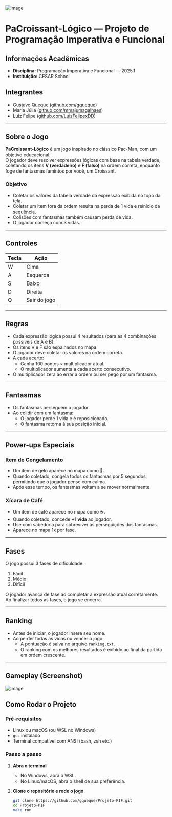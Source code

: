 <!-- Logo do jogo -->
![image](https://github.com/user-attachments/assets/e318cf20-8539-4c32-a3d3-0b7a727a021d)

# PaCroissant-Lógico — Projeto de Programação Imperativa e Funcional

## Informações Acadêmicas

- **Disciplina:** Programação Imperativa e Funcional — 2025.1  
- **Instituição:** CESAR School

## Integrantes

- Gustavo Queque ([github.com/gqueque](https://github.com/gqueque))
- Maria Júlia ([github.com/mmajumagalhaes](https://github.com/mmajumagalhaes))
- Luiz Felipe ([github.com/LuizFelipexDD](https://github.com/LuizFelipexDD))

---

## Sobre o Jogo

**PaCroissant-Lógico** é um jogo inspirado no clássico Pac-Man, com um objetivo educacional.  
O jogador deve resolver expressões lógicas com base na tabela verdade, coletando os itens **V (verdadeiro)** e **F (falso)** na ordem correta, enquanto foge de fantasmas famintos por você, um Croissant.

### Objetivo

- Coletar os valores da tabela verdade da expressão exibida no topo da tela.
- Coletar um item fora da ordem resulta na perda de 1 vida e reinício da sequência.
- Colisões com fantasmas também causam perda de vida.
- O jogador começa com 3 vidas.

---

## Controles

| Tecla | Ação         |
|-------|--------------|
| W     | Cima         |
| A     | Esquerda     |
| S     | Baixo        |
| D     | Direita      |
| Q     | Sair do jogo |

---

## Regras

- Cada expressão lógica possui 4 resultados (para as 4 combinações possíveis de A e B).
- Os itens V e F são espalhados no mapa.
- O jogador deve coletar os valores na ordem correta.
- A cada acerto:
  - Ganha 100 pontos × multiplicador atual.
  - O multiplicador aumenta a cada acerto consecutivo.
- O multiplicador zera ao errar a ordem ou ser pego por um fantasma.

---

## Fantasmas

- Os fantasmas perseguem o jogador.
- Ao colidir com um fantasma:
  - O jogador perde 1 vida e é reposicionado.
  - O fantasma retorna à sua posição inicial.

---

## Power-ups Especiais

### Item de Congelamento

- Um item de gelo aparece  no mapa como 🥶. 
- Quando coletado, congela todos os fantasmas por 5 segundos, permitindo que o jogador pense com calma.  
- Após esse tempo, os fantasmas voltam a se mover normalmente.

### Xícara de Café

- Um item de café aparece no mapa como ☕.  
- Quando coletado, concede **+1 vida** ao jogador.  
- Use com sabedoria para sobreviver às perseguições dos fantasmas.
- Aparece no mapa 1x por fase.


---

## Fases

O jogo possui 3 fases de dificuldade:

1. Fácil  
2. Médio  
3. Difícil

O jogador avança de fase ao completar a expressão atual corretamente.  
Ao finalizar todos as fases, o jogo se encerra.

---

## Ranking

- Antes de iniciar, o jogador insere seu nome.
- Ao perder todas as vidas ou vencer o jogo:
  - A pontuação é salva no arquivo `ranking.txt`.
  - O ranking com os melhores resultados é exibido ao final da partida em ordem crescente.

---

## Gameplay (Screenshot)
![image](https://github.com/user-attachments/assets/de345376-8ff2-4c93-83e6-aa7abef78e76)


## Como Rodar o Projeto

### Pré-requisitos

- Linux ou macOS (ou WSL no Windows)  
- `gcc` instalado  
- Terminal compatível com ANSI (bash, zsh etc.)  

### Passo a passo

1. **Abra o terminal**  
   - No Windows, abra o WSL.  
   - No Linux/macOS, abra o shell de sua preferência.  

2. **Clone o repositório e rode o jogo**  
   ```bash
   git clone https://github.com/gqueque/Projeto-PIF.git
   cd Projeto-PIF
   make run
